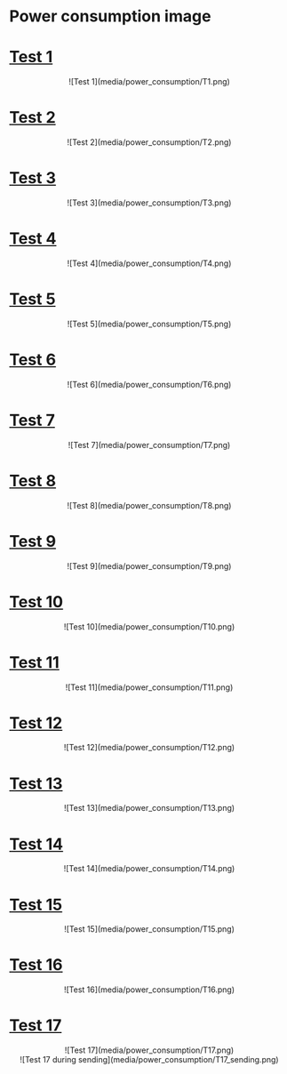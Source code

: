 # Power consumption image

# [Test 1](https://senk.nicolasferraresso.dev/#/power_consumption?id=test-1)
<center>![Test 1](media/power_consumption/T1.png)</center>

# [Test 2](https://senk.nicolasferraresso.dev/#/power_consumption?id=test-2)
<center>![Test 2](media/power_consumption/T2.png)</center>

# [Test 3](https://senk.nicolasferraresso.dev/#/power_consumption?id=test-3)
<center>![Test 3](media/power_consumption/T3.png)</center>

# [Test 4](https://senk.nicolasferraresso.dev/#/power_consumption?id=test-4)
<center>![Test 4](media/power_consumption/T4.png)</center>

# [Test 5](https://senk.nicolasferraresso.dev/#/power_consumption?id=test-5)
<center>![Test 5](media/power_consumption/T5.png)</center>

# [Test 6](https://senk.nicolasferraresso.dev/#/power_consumption?id=test-6)
<center>![Test 6](media/power_consumption/T6.png)</center>

# [Test 7](https://senk.nicolasferraresso.dev/#/power_consumption?id=test-7)
<center>![Test 7](media/power_consumption/T7.png)</center>

# [Test 8](https://senk.nicolasferraresso.dev/#/power_consumption?id=test-8)
<center>![Test 8](media/power_consumption/T8.png)</center>

# [Test 9](https://senk.nicolasferraresso.dev/#/power_consumption?id=test-9)
<center>![Test 9](media/power_consumption/T9.png)</center>

# [Test 10](https://senk.nicolasferraresso.dev/#/power_consumption?id=test-10)
<center>![Test 10](media/power_consumption/T10.png)</center>

# [Test 11](https://senk.nicolasferraresso.dev/#/power_consumption?id=test-11)
<center>![Test 11](media/power_consumption/T11.png)</center>

# [Test 12](https://senk.nicolasferraresso.dev/#/power_consumption?id=test-12)
<center>![Test 12](media/power_consumption/T12.png)</center>

# [Test 13](https://senk.nicolasferraresso.dev/#/power_consumption?id=test-13)
<center>![Test 13](media/power_consumption/T13.png)</center>

# [Test 14](https://senk.nicolasferraresso.dev/#/power_consumption?id=test-14)
<center>![Test 14](media/power_consumption/T14.png)</center>

# [Test 15](https://senk.nicolasferraresso.dev/#/power_consumption?id=test-15)
<center>![Test 15](media/power_consumption/T15.png)</center>

# [Test 16](https://senk.nicolasferraresso.dev/#/power_consumption?id=test-16)
<center>![Test 16](media/power_consumption/T16.png)</center>

# [Test 17](https://senk.nicolasferraresso.dev/#/power_consumption?id=test-17)
<center>![Test 17](media/power_consumption/T17.png)</center>
<center>![Test 17 during sending](media/power_consumption/T17_sending.png)</center>
